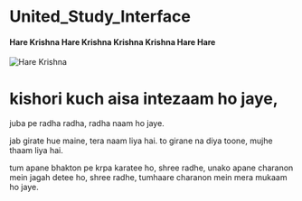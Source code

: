 # United_Study_Interface


#### Hare Krishna Hare Krishna Krishna Krishna Hare Hare
![Hare Krishna](https://user-images.githubusercontent.com/90988390/193420746-6a9bdf7f-3558-40bd-ab13-50a39d617dc6.jpg)
# kishori kuch aisa intezaam ho jaye,
juba pe radha radha,
radha naam ho jaye.

jab girate hue maine,
tera naam liya hai.
to girane na diya toone,
mujhe thaam liya hai.

tum apane bhakton pe krpa karatee ho,
shree radhe,
unako apane charanon mein jagah detee ho,
shree radhe,
tumhaare charanon mein mera mukaam ho jaye.
